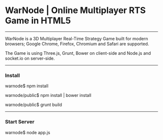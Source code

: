 <h1>WarNode | Online Multiplayer RTS Game in HTML5</h1>
<hr/>
<p>WarNode is a 3D Multiplayer Real-Time Strategy Game built for modern browsers; Google Chrome, Firefox, Chromium and Safari are supported.</p>
<p>The Game is using Three.js, Grunt, Bower on client-side and Node.js and socket.io on server-side.</p>
<hr/>
<h3>Install</h3>
<p>warnode$ npm install</p>
<p>warnode/public$ npm install | bower install</p>
<p>warnode/public$ grunt build</p>
<hr/>
<h3>Start Server</h3>
<p>warnode$ node app.js</p>
